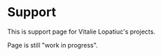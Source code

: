 # Support

This is support page for Vitalie Lopatiuc's projects.

Page is still "work in progress".
